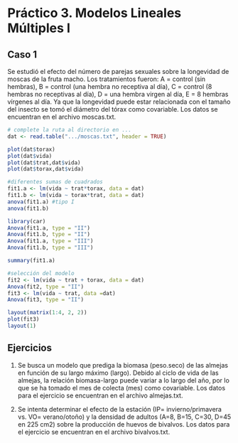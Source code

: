 # Práctico 3. Modelos Lineales Múltiples I

## Caso 1

Se estudió el efecto del número de parejas sexuales sobre la longevidad de moscas de la fruta macho. Los tratamientos fueron: A = control (sin hembras), B = control (una hembra no receptiva al día), C = control (8 hembras no receptivas al día), D = una hembra virgen al día, E = 8 hembras vírgenes al día. Ya que la longevidad puede estar relacionada con el tamaño del insecto se tomó el diámetro del tórax como covariable. Los datos se encuentran en el archivo moscas.txt.  

```R
# complete la ruta al directorio en ...
dat <- read.table(".../moscas.txt", header = TRUE)

plot(dat$torax)
plot(dat$vida)
plot(dat$trat,dat$vida)
plot(dat$torax,dat$vida)

#diferentes sumas de cuadrados
fit1.a <- lm(vida ~ trat*torax, data = dat)
fit1.b <- lm(vida ~ torax*trat, data = dat)
anova(fit1.a) #tipo I
anova(fit1.b)

library(car)
Anova(fit1.a, type = "II")
Anova(fit1.b, type = "II")
Anova(fit1.a, type = "III")
Anova(fit1.b, type = "III")

summary(fit1.a)

#selección del modelo
fit2 <- lm(vida ~ trat + torax, data = dat)
Anova(fit2, type = "II")
fit3 <- lm(vida ~ trat, data =dat)
Anova(fit3, type = "II")

layout(matrix(1:4, 2, 2))
plot(fit3)
layout(1)
```

## Ejercicios

1. Se busca un modelo que prediga la biomasa (peso.seco) de las almejas en función de su largo máximo (largo). Debido al ciclo de vida de las almejas, la relación biomasa-largo puede variar a lo largo del año, por lo que se ha tomado el mes de colecta (mes) como covariable. Los datos para el ejercicio se encuentran en el archivo almejas.txt.   

2. Se intenta determinar el efecto de la estación (IP= invierno/primavera vs. VO= verano/otoño) y la densidad de adultos (A=8, B=15, C=30, D=45 en 225 cm2) sobre la producción de huevos de bivalvos. Los datos para el ejercicio se encuentran en el archivo bivalvos.txt.   
